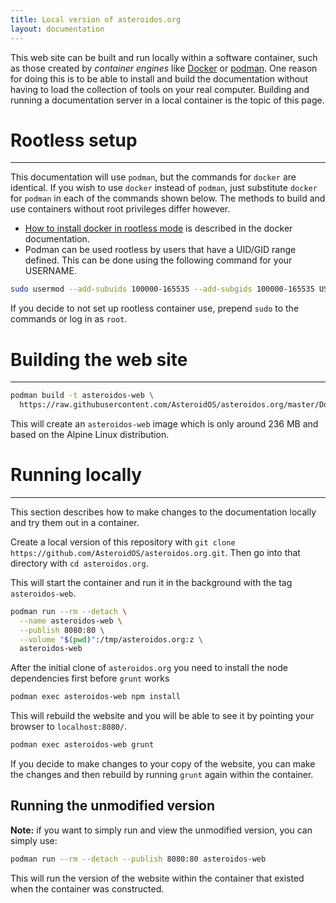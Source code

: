```yaml
---
title: Local version of asteroidos.org
layout: documentation
---
```


This web site can be built and run locally within a software container, such as those created by *container engines* like [Docker](https://www.docker.com/) or [podman](https://podman.io/). One reason for doing this is to be able to install and build the documentation without having to load the collection of tools on your real computer. Building and running a documentation server in a local container is the topic of this page.

# Rootless setup
---

This documentation will use `podman`, but the commands for `docker` are identical. If you wish to use `docker` instead of `podman`, just substitute `docker` for `podman` in each of the commands shown below.
The methods to build and use containers without root privileges differ however.
- [How to install docker in rootless mode](https://docs.docker.com/engine/security/rootless/) is described in the docker documentation.
- Podman can be used rootless by users that have a UID/GID range defined. This can be done using the following command for your USERNAME.
``` Bash
sudo usermod --add-subuids 100000-165535 --add-subgids 100000-165535 USERNAME
```
If you decide to not set up rootless container use, prepend `sudo` to the commands or log in as `root`.

# Building the web site
---



``` Bash
podman build -t asteroidos-web \
  https://raw.githubusercontent.com/AsteroidOS/asteroidos.org/master/Dockerfile
```

This will create an `asteroidos-web` image which is only around 236 MB and based on the Alpine Linux distribution.

# Running locally
---

This section describes how to make changes to the documentation locally and try them out in a container.

Create a local version of this repository with `git clone https://github.com/AsteroidOS/asteroidos.org.git`. Then go into that directory with `cd asteroidos.org`.

This will start the container and run it in the background with the tag `asteroidos-web`.

``` Bash
podman run --rm --detach \
  --name asteroidos-web \
  --publish 8080:80 \
  --volume "$(pwd)":/tmp/asteroidos.org:z \
  asteroidos-web
```

After the initial clone of `asteroidos.org` you need to install the node dependencies first before `grunt` works

``` Bash
podman exec asteroidos-web npm install
```

This will rebuild the website and you will be able to see it by pointing your browser to `localhost:8080/`.  

``` Bash
podman exec asteroidos-web grunt
```

If you decide to make changes to your copy of the website, you can make the changes and then rebuild by running `grunt` again within the container.

## Running the unmodified version

**Note:** if you want to simply run and view the unmodified version, you can simply use:

``` Bash
podman run --rm --detach --publish 8080:80 asteroidos-web
```

This will run the version of the website within the container that existed when the container was constructed.

